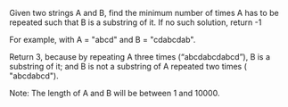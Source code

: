 Given two strings A and B, find the minimum number of times A has to be
repeated such that B is a substring of it. If no such solution, return -1
</br>


For example, with A = "abcd" and B = "cdabcdab".</br>

Return 3, because by repeating A three times (“abcdabcdabcd”), B is a 
substring of it; and B is not a substring of A repeated two times (
"abcdabcd").</br>

Note:
The length of A and B will be between 1 and 10000.